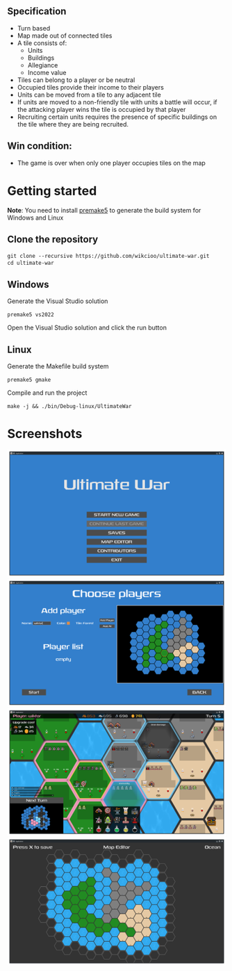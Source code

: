 ## Specification

- Turn based
- Map made out of connected tiles
- A tile consists of:
    - Units
    - Buildings
    - Allegiance
    - Income value
- Tiles can belong to a player or be neutral
- Occupied tiles provide their income to their players
- Units can be moved from a tile to any adjacent tile
- If units are moved to a non-friendly tile with units a battle will occur, if the attacking player wins the tile is occupied by that player
- Recruiting certain units requires the presence of specific buildings on the tile where they are being recruited.

## Win condition:

- The game is over when only one player occupies tiles on the map

# Getting started

**Note**: You need to install [premake5](https://premake.github.io/) to generate the build system for Windows and Linux

## Clone the repository
```shell
git clone --recursive https://github.com/wikcioo/ultimate-war.git
cd ultimate-war
```

## Windows

Generate the Visual Studio solution
```shell
premake5 vs2022
```

Open the Visual Studio solution and click the run button

## Linux

Generate the Makefile build system
```shell
premake5 gmake
```

Compile and run the project
```
make -j && ./bin/Debug-linux/UltimateWar
```

# Screenshots

![Main Menu UI screenshot](docs/screenshots/main-menu-ui-milestone5.png?raw=true)
![Choose Players UI screenshot](docs/screenshots/choose-players-ui-milestone5.png?raw=true)
![Gameplay UI screenshot](docs/screenshots/game-ui-milestone5.png?raw=true)
![Map Editor UI screenshot](docs/screenshots/map-editor-ui-milestone5.png?raw=true)
